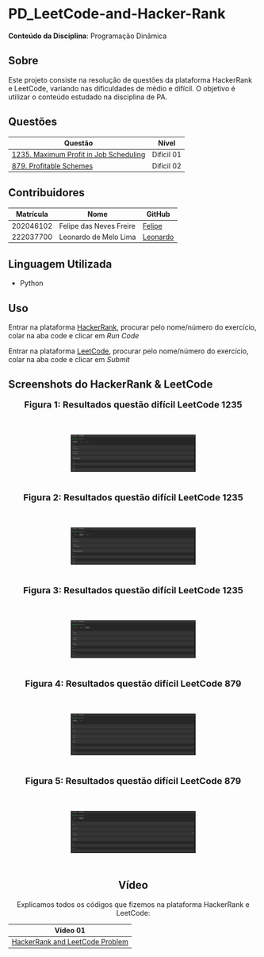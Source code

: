 # PD_LeetCode-and-Hacker-Rank

**Conteúdo da Disciplina**: Programação Dinâmica

## Sobre

Este projeto consiste na resolução de questões da plataforma HackerRank e LeetCode, variando nas dificuldades de médio e difícil. O objetivo é utilizar o conteúdo estudado na disciplina de PA.

## Questões

<center>

</head>
<body>

<table>
    <thead>
        <tr>
            <th>Questão</th>
            <th>Nível</th>
        </tr>
    </thead>
    <tbody>
        <tr>
            <td><a href="https://leetcode.com/problems/maximum-profit-in-job-scheduling/description/" target="_blank">1235. Maximum Profit in Job Scheduling</td>
            <td>Difícil 01</td>
        </tr>
        <tr>
            <td><a href="https://leetcode.com/problems/profitable-schemes/description/" target="_blank">879. Profitable Schemes</td>
            <td>Difícil 02</td>
        </tr>
    </tbody>
</table>

</body>
</html>

</center>

## Contribuidores

<center>

</head>
<body>

<table>
    <thead>
        <tr>
            <th>Matrícula</th>
            <th>Nome</th>
            <th>GitHub</th>
        </tr>
    </thead>
    <tbody>
        <tr>
            <td>202046102</td>
            <td>Felipe das Neves Freire</td>
            <td><a href="https://github.com/FelipeFreire-gf" target="_blank">Felipe</a></td>
        </tr>
        <tr>
            <td>222037700</td>
            <td>Leonardo de Melo Lima</td>
            <td><a href="https://github.com/leozinlima" target="_blank">Leonardo</a></td>
        </tr>
    </tbody>
</table>

</body>
</html>

</center>

## Linguagem Utilizada

- Python

## Uso

Entrar na plataforma [HackerRank](https://www.hackerrank.com/dashboard), procurar pelo nome/número do exercício, colar na aba code e clicar em _Run Code_

Entrar na plataforma [LeetCode](https://leetcode.com/problem-list/divide-and-conquer/), procurar pelo nome/número do exercício, colar na aba code e clicar em _Submit_

## Screenshots do HackerRank & LeetCode

<div align="center">
  <font size="4"><p style="text-align: center; margin-bottom: 50px;"><b>Figura 1: Resultados questão difícil LeetCode 1235</b></p></font>
</div>

<div align="center">
<img src="Assets/QuestaoDificil1_case1.png" alt="inicial" style=" max-width: 50%; height: auto; margin-bottom: 20px;">
</div>
<div align="center">

<div align="center">
  <font size="4"><p style="text-align: center; margin-bottom: 50px;"><b>Figura 2: Resultados questão difícil LeetCode 1235</b></p></font>
</div>

<div align="center">
<img src="Assets/QuestaoDificil1_case2.png" alt="inicial" style=" max-width: 50%; height: auto; margin-bottom: 20px;">
</div>
<div align="center">

<div align="center">
  <font size="4"><p style="text-align: center; margin-bottom: 50px;"><b>Figura 3: Resultados questão difícil LeetCode 1235</b></p></font>
</div>

<div align="center">
<img src="Assets/QuestaoDificil1_case3.png" alt="inicial" style=" max-width: 50%; height: auto; margin-bottom: 20px;">
</div>
<div align="center">

<div align="center">
  <font size="4"><p style="text-align: center; margin-bottom: 50px;"><b>Figura 4: Resultados questão difícil LeetCode 879</b></p></font>
</div>

<div align="center">
<img src="Assets/QuestaoDificil2_case1.png" alt="inicial" style=" max-width: 50%; height: auto; margin-bottom: 20px;">
</div>
<div align="center">

<div align="center">
  <font size="4"><p style="text-align: center; margin-bottom: 50px;"><b>Figura 5: Resultados questão difícil LeetCode 879</b></p></font>
</div>

<div align="center">
<img src="Assets/QuestaoDificil2_case2.png" alt="inicial" style=" max-width: 50%; height: auto; margin-bottom: 20px;">
</div>
<div align="center">

## Vídeo

Explicamos todos os códigos que fizemos na plataforma HackerRank e LeetCode:

</head>
<body>

<table>
    <thead>
        <tr>
            <th>Vídeo 01</th>
        </tr>
    </thead>
    <tbody>
        <tr>
            <td><a href="https://youtu.be/8p3u4R3VmEY" target="_blank">HackerRank and LeetCode Problem</a></td>
        </tr>
    </tbody>
</table>

</body>
</html>
